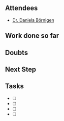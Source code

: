 ## Attendees

<!-- Meeting attendees. If you prefix users with an '@', you can then optionally click Ctrl+Enter to create a note for that user. -->

- [Dr. Daniela Börnigen](https://rki.webex.com/meet/boernigend)

## Work done so far

<!-- What has been done so far -->

## Doubts

<!-- Any doubts to be cleared -->



## Next Step

<!-- What should  I work on till the next meeting-->

## Tasks

<!-- You can add any follow up items here. If they require more detail, you can use `Create Task Note` to create each follow up item as a separate note. -->

- [ ]
- [ ]
- [ ]
- [ ]
